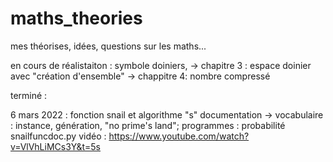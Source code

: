 # maths_theories
mes théorises, idées, questions sur les maths...

en cours de réalistaiton :
symbole doiniers, -> chapitre 3 : espace doinier avec "création d'ensemble"
                  -> chappitre 4: nombre compressé 

terminé : 

6 mars 2022 :
fonction snail et algorithme "s" documentation -> vocabulaire : instance, génération, "no prime's land"; programmes : probabilité snailfuncdoc.py
vidéo : https://www.youtube.com/watch?v=VlVhLiMCs3Y&t=5s
